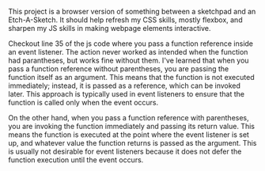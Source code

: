 This project is a browser version of something between a sketchpad and an Etch-A-Sketch.
It should help refresh my CSS skills, mostly flexbox, and sharpen my JS skills in making webpage elements interactive.

Checkout line 35 of the js code where you pass a function reference inside an event listener. The action never worked as intended when the function had parantheses, but works fine without them. I've learned that when you pass a function reference without parentheses, you are passing the function itself as an argument. This means that the function is not executed immediately; instead, it is passed as a reference, which can be invoked later. This approach is typically used in event listeners to ensure that the function is called only when the event occurs. 

On the other hand, when you pass a function reference with parentheses, you are invoking the function immediately and passing its return value. This means the function is executed at the point where the event listener is set up, and whatever value the function returns is passed as the argument. This is usually not desirable for event listeners because it does not defer the function execution until the event occurs.


